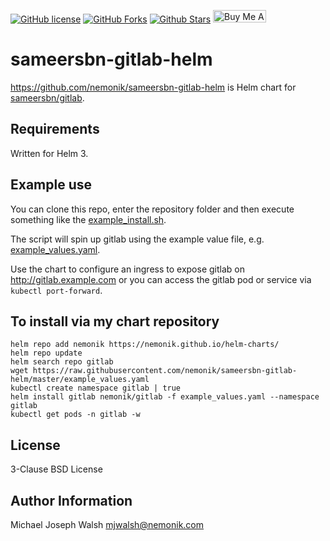 [![GitHub license](https://img.shields.io/github/license/nemonik/ameersbn-gitlab-helm)](./LICENSE)
[![GitHub Forks](https://img.shields.io/github/forks/nemonik/ameersbn-gitlab-helm?style=social)](https://github.com/nemonik/ameersbn-gitlab-helm/network/members)
[![Github Stars](https://img.shields.io/github/stars/nemonik/ameersbn-gitlab-helm?style=social)](https://github.com/nemonik/ameersbn-gitlab-helm/stargazers)
<a href="https://www.buymeacoffee.com/nemonik" target="_blank"><img src="https://cdn.buymeacoffee.com/buttons/default-orange.png" alt="Buy Me A Coffee" height="20" width="85"></a>

# sameersbn-gitlab-helm

https://github.com/nemonik/sameersbn-gitlab-helm is Helm chart for [sameersbn/gitlab](https://github.com/sameersbn/docker-gitlab).

## Requirements

Written for Helm 3.

## Example use

You can clone this repo, enter the repository folder and then execute something like the [example_install.sh](example_install.sh).

The script will spin up gitlab using the example value file, e.g. [example_values.yaml](example_values.yaml).

Use the chart to configure an ingress to expose gitlab on http://gitlab.example.com or you can access the gitlab pod or service via `kubectl port-forward`.

## To install via my chart repository

```
helm repo add nemonik https://nemonik.github.io/helm-charts/
helm repo update
helm search repo gitlab
wget https://raw.githubusercontent.com/nemonik/sameersbn-gitlab-helm/master/example_values.yaml
kubectl create namespace gitlab | true
helm install gitlab nemonik/gitlab -f example_values.yaml --namespace gitlab
kubectl get pods -n gitlab -w
```

## License

3-Clause BSD License

## Author Information

Michael Joseph Walsh <mjwalsh@nemonik.com>
